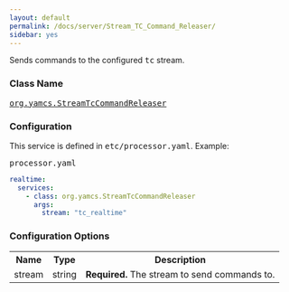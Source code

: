 ```yaml
---
layout: default
permalink: /docs/server/Stream_TC_Command_Releaser/
sidebar: yes
---
```


Sends commands to the configured <tt>tc</tt> stream.

### Class Name
[<tt>org.yamcs.StreamTcCommandReleaser</tt>](https://javadoc.io/page/org.yamcs/yamcs-core/latest/org/yamcs/StreamTcCommandReleaser.html)

### Configuration

This service is defined in <tt>etc/processor.yaml</tt>. Example:

<pre class="r header">processor.yaml</pre>
```yaml
realtime:
  services:
    - class: org.yamcs.StreamTcCommandReleaser
      args:
        stream: "tc_realtime"
```

### Configuration Options

<table class="inline">
  <tr>
    <th>Name</th>
    <th>Type</th>
    <th>Description</th>
  </tr>
  <tr>
    <td class="code">stream</td>
    <td class="code">string</td>
    <td><strong>Required.</strong> The stream to send commands to.</td>
  </tr>
</table>
